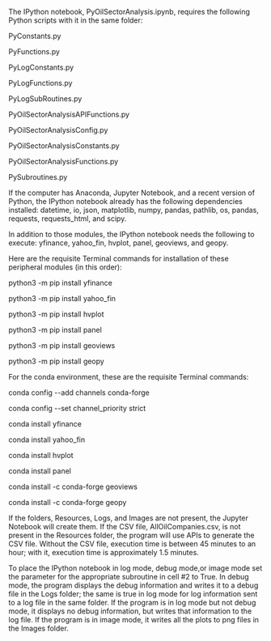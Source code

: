 The IPython notebook, PyOilSectorAnalysis.ipynb, requires the following Python scripts 
with it in the same folder:

PyConstants.py

PyFunctions.py

PyLogConstants.py

PyLogFunctions.py

PyLogSubRoutines.py

PyOilSectorAnalysisAPIFunctions.py

PyOilSectorAnalysisConfig.py

PyOilSectorAnalysisConstants.py

PyOilSectorAnalysisFunctions.py

PySubroutines.py

If the computer has Anaconda, Jupyter Notebook, and a recent version of Python, the 
IPython notebook already has the following dependencies installed: datetime, io, json, 
matplotlib, numpy, pandas, pathlib, os, pandas, requests, requests_html, and scipy.

In addition to those modules, the IPython notebook needs the following to execute: 
yfinance, yahoo_fin, hvplot, panel, geoviews, and geopy.

Here are the requisite Terminal commands for installation of these peripheral modules
(in this order):

python3 -m pip install yfinance

python3 -m pip install yahoo_fin

python3 -m pip install hvplot

python3 -m pip install panel

python3 -m pip install geoviews

python3 -m pip install geopy

For the conda environment, these are the requisite Terminal commands:

conda config --add channels conda-forge

conda config --set channel_priority strict


conda install yfinance

conda install yahoo_fin

conda install hvplot

conda install panel

conda install -c conda-forge geoviews

conda install -c conda-forge geopy

If the folders, Resources, Logs, and Images are not present, the Jupyter Notebook will 
create them.  If the CSV file, AllOilCompanies.csv, is not present in the Resources folder, 
the program will use APIs to generate the CSV file.  Without the CSV file, execution time 
is between 45 minutes to an hour; with it, execution time is approximately 1.5 minutes.

To place the IPython notebook in log mode, debug mode,or image mode set the parameter for
the appropriate subroutine in cell #2 to True.  In debug mode, the program displays the 
debug information and writes it to a debug file in the Logs folder; the same is true in 
log mode for log information sent to a log file in the same folder.  If the program is in 
log mode but not debug mode, it displays no debug information, but writes that information 
to the log file. If the program is in image mode, it writes all the plots to png files in 
the Images folder.
